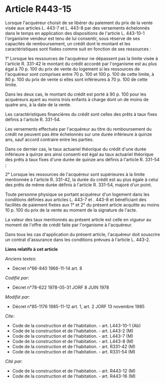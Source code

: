 # Article R443-15

Lorsque l'acquéreur choisit de se libérer du paiement du prix de la vente visée aux articles L. 443-7 et L. 443-8 par des
versements échelonnés dans le temps en application des dispositions de l'article L. 443-10-1 l'organisme vendeur est tenu de
lui consentir, sous réserve de ses capacités de remboursement, un crédit dont le montant et les caractéristiques sont fixées
comme suit en fonction de ses ressources :

1° Lorsque les ressources de l'acquéreur ne dépassent pas la limite visée à l'article R. 331-42 le montant du crédit accordé
par l'organisme est au plus égal à 70 p. 100 du prix de vente du logement si les ressources de l'acquéreur sont comprises
entre 70 p. 100 et 100 p. 100 de cette limite, à 80 p. 100 du prix de vente si elles sont inférieures à 70 p. 100 de cette
limite.

Dans les deux cas, le montant du crédit est porté à 90 p. 100 pour les acquéreurs ayant au moins trois enfants à charge dont
un de moins de quatre ans, à la date de la vente.

Les caractéristiques financières du crédit sont celles des prêts à taux fixes définis à l'article R. 331-54.

Les versements effectués par l'acquéreur au titre du remboursement du crédit ne peuvent pas être échelonnés sur une durée
inférieure à quinze ans, sauf accord contraire entre les parties.

Dans ce dernier cas, le taux actuariel théorique du crédit d'une durée inférieure à quinze ans ainsi consenti est égal au
taux actuariel théorique des prêts à taux fixes d'une durée de quinze ans définis à l'article R. 331-54 ;

2° Lorsque les ressources de l'acquéreur sont supérieures à la limite mentionnée à l'article R. 331-42, la durée du crédit
est au plus égale à celui des prêts de même durée définis à l'article R. 331-54, majoré d'un point.

Toute personne physique se portant acquéreur d'un logement dans les conditions définies aux articles L. 443-7 et . 443-8 et
bénéficiant des facilités de paiement fixées aux 1° et 2° du présent article acquitte au moins 10 p. 100 du prix de la vente
au moment de la signature de l'acte.

La valeur des taux mentionnés au présent article est celle en vigueur au moment de l'offre de crédit faite par l'organisme à
l'acquéreur.

Dans tous les cas d'application du présent article, l'acquéreur doit souscrire un contrat d'assurance dans les conditions
prévues à l'article L. 443-2.

**Liens relatifs à cet article**

_Anciens textes_:

  - Décret n°66-840 1966-11-14 art. 8

_Codifié par_:

  - Décret n°78-622 1978-05-31 JORF 8 JUIN 1978

_Modifié par_:

  - Décret n°85-1176 1985-11-12 art. 1, art. 2 JORF 13 novembre 1985

_Cite_:

  - Code de la construction et de l'habitation. - art. L443-10-1 (Ab)
  - Code de la construction et de l'habitation. - art. L443-2 (M)
  - Code de la construction et de l'habitation. - art. L443-7 (M)
  - Code de la construction et de l'habitation. - art. L443-8 (M)
  - Code de la construction et de l'habitation. - art. R331-42 (M)
  - Code de la construction et de l'habitation. - art. R331-54 (M)

_Cité par_:

  - Code de la construction et de l'habitation. - art. R443-12 (M)
  - Code de la construction et de l'habitation. - art. R443-16 (M)
